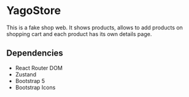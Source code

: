 # YagoStore
This is a fake shop web. It shows products, allows to add products on shopping cart and each product has its own details page.

## Dependencies
- React Router DOM
- Zustand
- Bootstrap 5
- Bootstrap Icons